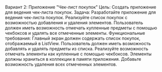 Вариант 2: Приложение "Чек-лист покупок"
Цель: Создать приложение для ведения чек-листа покупок.
Задача: Разработайте приложение для ведения чек-листа покупок. Реализуйте список покупок с возможностью добавления и удаления элементов. Пользователь должен иметь возможность отмечать купленные предметы с помощью чекбоксов и удалять все отмеченные элементы.
Функциональные требования:
Главный экран должен содержать список покупок, отображаемый в ListView.
Пользователь должен иметь возможность добавлять и удалять предметы из списка.
Реализуйте возможность отмечать элементы как купленные с помощью чекбоксов.
Элементы должны храниться в коллекции в памяти приложения.
Добавьте возможность удаления всех отмеченных элементов.
